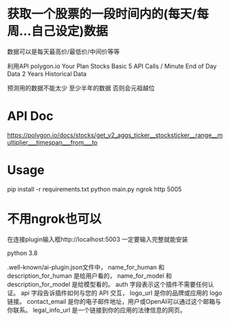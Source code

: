 
# 获取一个股票的一段时间内的(每天/每周...自己设定)数据
数据可以是每天最高价/最低价/中间价等等

利用API polygon.io
Your Plan
Stocks Basic
5 API Calls / Minute
End of Day Data
2 Years Historical Data

预测用的数据不能太少 至少半年的数据
否则会元祖越位

# API Doc
 https://polygon.io/docs/stocks/get_v2_aggs_ticker__stocksticker__range__multiplier___timespan___from___to

# Usage 
pip install -r requirements.txt
python main.py
ngrok http 5005
# 不用ngrok也可以
在连接plugin输入框http://localhost:5003 一定要输入完整就能安装

python 3.8

.well-known/ai-plugin.json文件中，
name_for_human 和 description_for_human 是给用户看的，
name_for_model 和 description_for_model 是给模型看的。
auth 字段表示这个插件不需要任何认证。
api 字段告诉插件如何与您的 API 交互，
logo_url 是你的品牌或应用的 logo 链接。
contact_email 是你的电子邮件地址，用户或OpenAI可以通过这个邮箱与你联系。
legal_info_url 是一个链接到你的应用的法律信息的网页。
